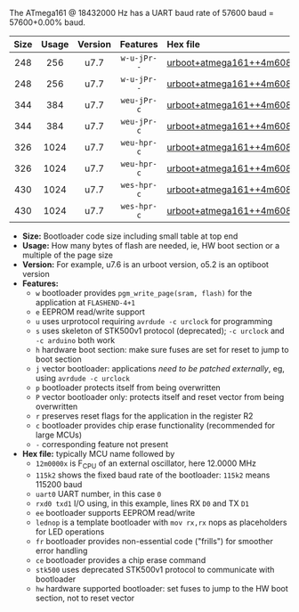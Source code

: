 The ATmega161 @ 18432000 Hz has a UART baud rate of 57600 baud = 57600+0.00% baud.

|Size|Usage|Version|Features|Hex file|
|:-:|:-:|:-:|:-:|:--|
|248|256|u7.7|`w-u-jPr--`|[urboot+atmega161++4m6080x+++14k4_uart0_rxd0_txd1_lednop_fr.hex](https://raw.githubusercontent.com/stefanrueger/urboot.hex/main/mcus/atmega161/external_oscillator/fcpu++4m6080_Hz/br+++14k4_bps/urboot+atmega161++4m6080x+++14k4_uart0_rxd0_txd1_lednop_fr.hex)|
|248|256|u7.7|`w-u-jPr--`|[urboot+atmega161++4m6080x+++14k4_uart1_rxb2_txb3_lednop_fr.hex](https://raw.githubusercontent.com/stefanrueger/urboot.hex/main/mcus/atmega161/external_oscillator/fcpu++4m6080_Hz/br+++14k4_bps/urboot+atmega161++4m6080x+++14k4_uart1_rxb2_txb3_lednop_fr.hex)|
|344|384|u7.7|`weu-jPr-c`|[urboot+atmega161++4m6080x+++14k4_uart0_rxd0_txd1_ee_lednop_fr_ce.hex](https://raw.githubusercontent.com/stefanrueger/urboot.hex/main/mcus/atmega161/external_oscillator/fcpu++4m6080_Hz/br+++14k4_bps/urboot+atmega161++4m6080x+++14k4_uart0_rxd0_txd1_ee_lednop_fr_ce.hex)|
|344|384|u7.7|`weu-jPr-c`|[urboot+atmega161++4m6080x+++14k4_uart1_rxb2_txb3_ee_lednop_fr_ce.hex](https://raw.githubusercontent.com/stefanrueger/urboot.hex/main/mcus/atmega161/external_oscillator/fcpu++4m6080_Hz/br+++14k4_bps/urboot+atmega161++4m6080x+++14k4_uart1_rxb2_txb3_ee_lednop_fr_ce.hex)|
|326|1024|u7.7|`weu-hpr-c`|[urboot+atmega161++4m6080x+++14k4_uart0_rxd0_txd1_ee_lednop_fr_ce_hw.hex](https://raw.githubusercontent.com/stefanrueger/urboot.hex/main/mcus/atmega161/external_oscillator/fcpu++4m6080_Hz/br+++14k4_bps/urboot+atmega161++4m6080x+++14k4_uart0_rxd0_txd1_ee_lednop_fr_ce_hw.hex)|
|326|1024|u7.7|`weu-hpr-c`|[urboot+atmega161++4m6080x+++14k4_uart1_rxb2_txb3_ee_lednop_fr_ce_hw.hex](https://raw.githubusercontent.com/stefanrueger/urboot.hex/main/mcus/atmega161/external_oscillator/fcpu++4m6080_Hz/br+++14k4_bps/urboot+atmega161++4m6080x+++14k4_uart1_rxb2_txb3_ee_lednop_fr_ce_hw.hex)|
|430|1024|u7.7|`wes-hpr-c`|[urboot+atmega161++4m6080x+++14k4_uart0_rxd0_txd1_ee_lednop_fr_ce_stk500_hw.hex](https://raw.githubusercontent.com/stefanrueger/urboot.hex/main/mcus/atmega161/external_oscillator/fcpu++4m6080_Hz/br+++14k4_bps/urboot+atmega161++4m6080x+++14k4_uart0_rxd0_txd1_ee_lednop_fr_ce_stk500_hw.hex)|
|430|1024|u7.7|`wes-hpr-c`|[urboot+atmega161++4m6080x+++14k4_uart1_rxb2_txb3_ee_lednop_fr_ce_stk500_hw.hex](https://raw.githubusercontent.com/stefanrueger/urboot.hex/main/mcus/atmega161/external_oscillator/fcpu++4m6080_Hz/br+++14k4_bps/urboot+atmega161++4m6080x+++14k4_uart1_rxb2_txb3_ee_lednop_fr_ce_stk500_hw.hex)|

- **Size:** Bootloader code size including small table at top end
- **Usage:** How many bytes of flash are needed, ie, HW boot section or a multiple of the page size
- **Version:** For example, u7.6 is an urboot version, o5.2 is an optiboot version
- **Features:**
  + `w` bootloader provides `pgm_write_page(sram, flash)` for the application at `FLASHEND-4+1`
  + `e` EEPROM read/write support
  + `u` uses urprotocol requiring `avrdude -c urclock` for programming
  + `s` uses skeleton of STK500v1 protocol (deprecated); `-c urclock` and `-c arduino` both work
  + `h` hardware boot section: make sure fuses are set for reset to jump to boot section
  + `j` vector bootloader: applications *need to be patched externally*, eg, using `avrdude -c urclock`
  + `p` bootloader protects itself from being overwritten
  + `P` vector bootloader only: protects itself and reset vector from being overwritten
  + `r` preserves reset flags for the application in the register R2
  + `c` bootloader provides chip erase functionality (recommended for large MCUs)
  + `-` corresponding feature not present
- **Hex file:** typically MCU name followed by
  + `12m0000x` is F<sub>CPU</sub> of an external oscillator, here 12.0000 MHz
  + `115k2` shows the fixed baud rate of the bootloader: `115k2` means 115200 baud
  + `uart0` UART number, in this case `0`
  + `rxd0 txd1` I/O using, in this example, lines RX `D0` and TX `D1`
  + `ee` bootloader supports EEPROM read/write
  + `lednop` is a template bootloader with `mov rx,rx` nops as placeholders for LED operations
  + `fr` bootloader provides non-essential code ("frills") for smoother error handling
  + `ce` bootloader provides a chip erase command
  + `stk500` uses deprecated STK500v1 protocol to communicate with bootloader
  + `hw` hardware supported bootloader: set fuses to jump to the HW boot section, not to reset vector
